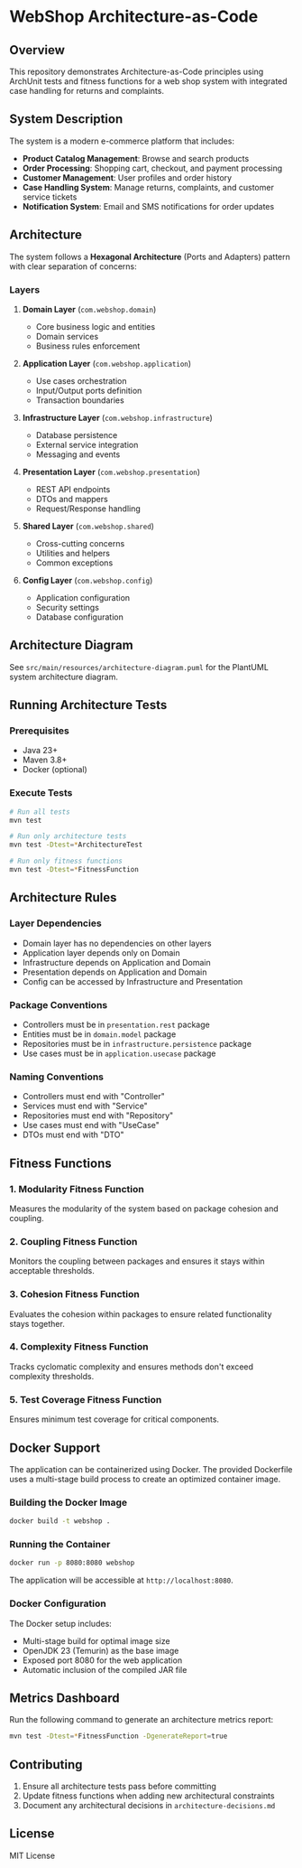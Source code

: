 # WebShop Architecture-as-Code

## Overview

This repository demonstrates Architecture-as-Code principles using ArchUnit tests and fitness functions for a web shop system with integrated case handling for returns and complaints.

## System Description

The system is a modern e-commerce platform that includes:

- **Product Catalog Management**: Browse and search products
- **Order Processing**: Shopping cart, checkout, and payment processing
- **Customer Management**: User profiles and order history
- **Case Handling System**: Manage returns, complaints, and customer service tickets
- **Notification System**: Email and SMS notifications for order updates

## Architecture

The system follows a **Hexagonal Architecture** (Ports and Adapters) pattern with clear separation of concerns:

### Layers

1. **Domain Layer** (`com.webshop.domain`)
   - Core business logic and entities
   - Domain services
   - Business rules enforcement

2. **Application Layer** (`com.webshop.application`)
   - Use cases orchestration
   - Input/Output ports definition
   - Transaction boundaries

3. **Infrastructure Layer** (`com.webshop.infrastructure`)
   - Database persistence
   - External service integration
   - Messaging and events

4. **Presentation Layer** (`com.webshop.presentation`)
   - REST API endpoints
   - DTOs and mappers
   - Request/Response handling

5. **Shared Layer** (`com.webshop.shared`)
   - Cross-cutting concerns
   - Utilities and helpers
   - Common exceptions

6. **Config Layer** (`com.webshop.config`)
   - Application configuration
   - Security settings
   - Database configuration

## Architecture Diagram

See `src/main/resources/architecture-diagram.puml` for the PlantUML system architecture diagram.

## Running Architecture Tests

### Prerequisites

- Java 23+
- Maven 3.8+
- Docker (optional)

### Execute Tests

```bash
# Run all tests
mvn test

# Run only architecture tests
mvn test -Dtest=*ArchitectureTest

# Run only fitness functions
mvn test -Dtest=*FitnessFunction
```

## Architecture Rules

### Layer Dependencies

- Domain layer has no dependencies on other layers
- Application layer depends only on Domain
- Infrastructure depends on Application and Domain
- Presentation depends on Application and Domain
- Config can be accessed by Infrastructure and Presentation

### Package Conventions

- Controllers must be in `presentation.rest` package
- Entities must be in `domain.model` package
- Repositories must be in `infrastructure.persistence` package
- Use cases must be in `application.usecase` package

### Naming Conventions

- Controllers must end with "Controller"
- Services must end with "Service"
- Repositories must end with "Repository"
- Use cases must end with "UseCase"
- DTOs must end with "DTO"

## Fitness Functions

### 1. Modularity Fitness Function

Measures the modularity of the system based on package cohesion and coupling.

### 2. Coupling Fitness Function

Monitors the coupling between packages and ensures it stays within acceptable thresholds.

### 3. Cohesion Fitness Function

Evaluates the cohesion within packages to ensure related functionality stays together.

### 4. Complexity Fitness Function

Tracks cyclomatic complexity and ensures methods don't exceed complexity thresholds.

### 5. Test Coverage Fitness Function

Ensures minimum test coverage for critical components.

## Docker Support

The application can be containerized using Docker. The provided Dockerfile uses a multi-stage build process to create an optimized container image.

### Building the Docker Image

```bash
docker build -t webshop .
```

### Running the Container

```bash
docker run -p 8080:8080 webshop
```

The application will be accessible at `http://localhost:8080`.

### Docker Configuration

The Docker setup includes:

- Multi-stage build for optimal image size
- OpenJDK 23 (Temurin) as the base image
- Exposed port 8080 for the web application
- Automatic inclusion of the compiled JAR file

## Metrics Dashboard

Run the following command to generate an architecture metrics report:

```bash
mvn test -Dtest=*FitnessFunction -DgenerateReport=true
```

## Contributing

1. Ensure all architecture tests pass before committing
2. Update fitness functions when adding new architectural constraints
3. Document any architectural decisions in `architecture-decisions.md`

## License

MIT License
